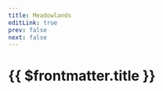 ```yaml
---
title: Meadowlands
editLink: true
prev: false
next: false
---
```

# {{ $frontmatter.title }}

<MyImageComponent image="maps/meadowlands.png" :alt="$frontmatter.title + ' Map'" />
